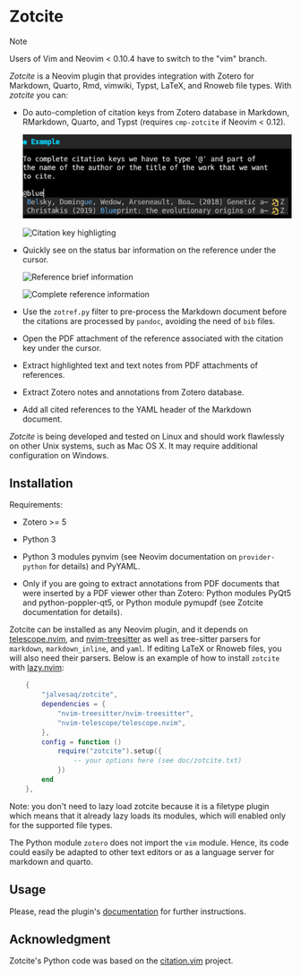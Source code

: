 # Zotcite

> [!Note]
> Users of Vim and Neovim < 0.10.4 have to switch to the "vim" branch.

_Zotcite_ is a Neovim plugin that provides integration with Zotero for
Markdown, Quarto, Rmd, vimwiki, Typst, LaTeX, and Rnoweb file types. With
_zotcite_ you can:

  - Do auto-completion of citation keys from Zotero database in
    Markdown, RMarkdown, Quarto, and Typst (requires `cmp-zotcite` if Neovim <
    0.12).

    ![Auto-completion](https://raw.githubusercontent.com/jalvesaq/zotcite/master/zotcite_completion.gif "auto-completion")

    ![Citation key highligting](https://raw.githubusercontent.com/jalvesaq/zotcite/master/zotcite_conceal.gif "Citation key highlighting")

  - Quickly see on the status bar information on the reference under the cursor.

    ![Reference brief information](https://raw.githubusercontent.com/jalvesaq/zotcite/master/zotcite_info.gif "Reference brief information")

    ![Complete reference information](https://raw.githubusercontent.com/jalvesaq/zotcite/master/zotcite_more_info.gif "Complete reference information")

  - Use the `zotref.py` filter to pre-process the Markdown document before the
    citations are processed by `pandoc`, avoiding the need of `bib` files.

  - Open the PDF attachment of the reference associated with the citation key
    under the cursor.

  - Extract highlighted text and text notes from PDF attachments of
    references.

  - Extract Zotero notes and annotations from Zotero database.

  - Add all cited references to the YAML header of the Markdown document.

_Zotcite_ is being developed and tested on Linux and should work flawlessly on
other Unix systems, such as Mac OS X. It may require additional configuration
on Windows.


## Installation

Requirements:

  - Zotero >= 5

  - Python 3

  - Python 3 modules pynvim (see Neovim documentation on `provider-python` for
    details) and PyYAML.

  - Only if you are going to extract annotations from PDF documents that were
    inserted by a PDF viewer other than Zotero: Python modules PyQt5 and
    python-poppler-qt5, or Python module pymupdf (see Zotcite documentation
    for details).

Zotcite can be installed as any Neovim plugin, and it depends on
[telescope.nvim](https://github.com/nvim-telescope/telescope.nvim), and
[nvim-treesitter](https://github.com/nvim-treesitter/nvim-treesitter) as well
as tree-sitter parsers for `markdown`, `markdown_inline`, and `yaml`.
If editing LaTeX or Rnoweb files, you will also need their parsers.
Below is an example of how to install `zotcite` with
[lazy.nvim](https://github.com/folke/lazy.nvim):

```lua
    {
        "jalvesaq/zotcite",
        dependencies = {
            "nvim-treesitter/nvim-treesitter",
            "nvim-telescope/telescope.nvim",
        },
        config = function ()
            require("zotcite").setup({
                -- your options here (see doc/zotcite.txt)
            })
        end
    },
```

Note: you don't need to lazy load zotcite because it is a filetype plugin
which means that it already lazy loads its modules, which will enabled only
for the supported file types.

The Python module `zotero` does not import the `vim` module. Hence, its code
could easily be adapted to other text editors or as a language server for
markdown and quarto.

## Usage

Please, read the plugin's
[documentation](https://raw.githubusercontent.com/jalvesaq/zotcite/master/doc/zotcite.txt)
for further instructions.

## Acknowledgment

Zotcite's Python code was based on the
[citation.vim](https://github.com/rafaqz/citation.vim) project.

